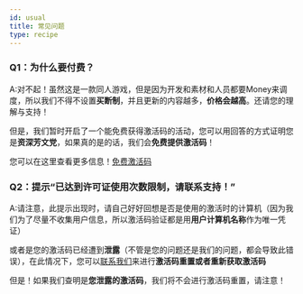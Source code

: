 ```yaml
---
id: usual
title: 常见问题
type: recipe
---
```

### Q1：为什么要付费？

A:对不起！虽然这是一款同人游戏，但是因为开发和素材和人员都要Money来调度，所以我们不得不设置**买断制**，并且更新的内容越多，**价格会越高**。还请您的理解与支持！

但是，我们暂时开启了一个能免费获得激活码的活动，您可以用回答的方式证明您是**资深芳文党**，如果真的是的话，我们会**免费提供激活码**！

您可以在这里查看更多信息！[免费激活码](free-get)

### Q2：提示“已达到许可证使用次数限制，请联系支持！”

A:请注意，此提示出现时，请自己好好回想是否是使用的激活时的计算机（因为我们为了尽量不收集用户信息，所以激活码验证都是用**用户计算机名称**作为唯一凭证）

或者是您的激活码已经遭到**泄露**（不管是您的问题还是我们的问题，都会导致此错误），在此情况下，您可以[联系我们](/join)来进行**激活码重置或者重新获取激活码**

但是！如果我们查明是**您泄露的激活码**，我们将不会进行激活码重置，请注意！
